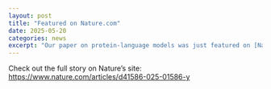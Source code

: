 ```yaml
---
layout: post
title: "Featured on Nature.com"
date: 2025-05-20
categories: news
excerpt: "Our paper on protein-language models was just featured on [Nature.com](https://www.nature.com/articles/d41586-025-01586-y)."
---
```

Check out the full story on Nature’s site:  
https://www.nature.com/articles/d41586-025-01586-y

